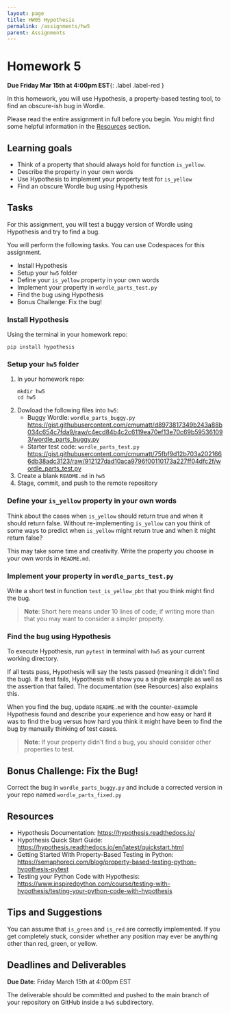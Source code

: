```yaml
---
layout: page
title: HW05 Hypothesis
permalink: /assignments/hw5
parent: Assignments
---
```


# Homework 5

**Due Friday Mar 15th at 4:00pm EST**{: .label .label-red } 

In this homework, you will use Hypothesis, a property-based testing tool, to find an obscure-ish bug in Wordle. 

Please read the entire assignment in full before you begin. You might find some helpful information in the [Resources](#resources) section.

## Learning goals

- Think of a property that should always hold for function `is_yellow`. 
- Describe the property in your own words
- Use Hypothesis to implement your property test for `is_yellow`
- Find an obscure Wordle bug using Hypothesis

## Tasks

For this assignment, you will test a buggy version of Wordle using Hypothesis and try to find a bug.

You will perform the following tasks. You can use Codespaces for this assignment.

- Install Hypothesis
- Setup your `hw5` folder
- Define your `is_yellow` property in your own words
- Implement your property in `wordle_parts_test.py`
- Find the bug using Hypothesis
- Bonus Challenge: Fix the bug!

### Install Hypothesis

Using the terminal in your homework repo:

```
pip install hypothesis
```

### Setup your `hw5` folder

1. In your homework repo:
   ```
   mkdir hw5
   cd hw5
   ```
2. Dowload the following files into `hw5`:
   - Buggy Wordle: `wordle_parts_buggy.py` <https://gist.githubusercontent.com/cmumatt/d8973817349b243a88b034c654c7fda9/raw/c4ecd84b4c2c6119ea70ef13e70c69b595361093/wordle_parts_buggy.py>
   - Starter test code: `wordle_parts_test.py` <https://gist.githubusercontent.com/cmumatt/75fbf9d12b703a2021666db38adc3123/raw/912127dad10aca9796f00110173a227ff04dfc2f/wordle_parts_test.py>
3. Create a blank `README.md` in `hw5`
4. Stage, commit, and push to the remote repository

### Define your `is_yellow` property in your own words

Think about the cases when `is_yellow` should return true and when it should return false. Without re-implementing `is_yellow` can you think of some ways to predict when `is_yellow` might return true and when it might return false?

This may take some time and creativity. Write the property you choose in your own words in `README.md`.

### Implement your property in `wordle_parts_test.py`

Write a short test in function `test_is_yellow_pbt` that you think might find the bug. 

> **Note**: Short here means under 10 lines of code; if writing more than that you may want to consider a simpler property.

### Find the bug using Hypothesis

To execute Hypothesis, run `pytest` in terminal with `hw5` as your current working directory.

If all tests pass, Hypothesis will say the tests passed (meaning it didn't find the bug). If a test fails, Hypothesis will show you a single example as well as the assertion that failed. The documentation (see Resources) also explains this.

When you find the bug, update `README.md` with the counter-example Hypothesis found and describe your experience and how easy or hard it was to find the bug versus how hard you think it might have been to find the bug by manually thinking of test cases.

> **Note**: If your property didn't find a bug, you should consider other properties to test.

## Bonus Challenge: Fix the Bug! 

Correct the bug in `wordle_parts_buggy.py` and include a corrected version in your repo named `wordle_parts_fixed.py`

## Resources

* Hypothesis Documentation: <https://hypothesis.readthedocs.io/>
* Hypothesis Quick Start Guide: <https://hypothesis.readthedocs.io/en/latest/quickstart.html>
* Getting Started With Property-Based Testing in Python: <https://semaphoreci.com/blog/property-based-testing-python-hypothesis-pytest>
* Testing your Python Code with Hypothesis: <https://www.inspiredpython.com/course/testing-with-hypothesis/testing-your-python-code-with-hypothesis>

## Tips and Suggestions

You can assume that `is_green` and `is_red` are correctly implemented. If you get completely stuck, consider whether any position may ever be anything other than red, green, or yellow.

## Deadlines and Deliverables

__Due Date__: Friday March 15th at 4:00pm EST

The deliverable should be committed and pushed to the main branch of your repository on GitHub inside a `hw5` subdirectory.
